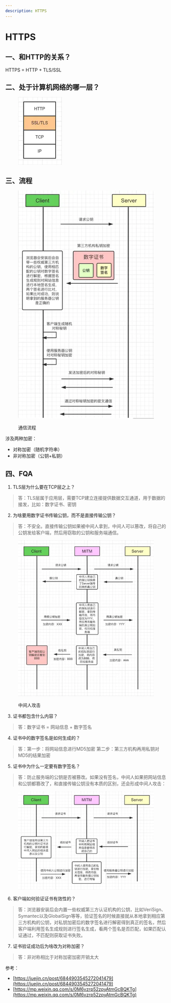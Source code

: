 ```yaml
---
description: HTTPS
---
```


# HTTPS

## 一、和HTTP的关系？

HTTPS = HTTP + TLS/SSL



## 二、处于计算机网络的哪一层？

<figure><img src="../../../.gitbook/assets/https.png" alt=""><figcaption></figcaption></figure>



## 三、流程

<figure><img src="../../../.gitbook/assets/https-flow.png" alt=""><figcaption><p>通信流程</p></figcaption></figure>

涉及两种加密：

* 对称加密（随机字符串）
* 非对称加密（公钥+私钥）

## 四、FQA

1. TLS层为什么要在TCP层之上？

> 答：TLS层属于应用层，需要TCP建立连接提供数据交互通道，用于数据的接发，比如：数字证书、密钥

2. 为啥要用数字证书传输公钥，而不是直接传输公钥？

> 答：不安全。直接传输公钥如果被中间人拿到，中间人可以篡改，将自己的公钥发给客户端，然后用窃取的公钥和服务端通信。
>
>

<figure><img src="../../../.gitbook/assets/MITM.png" alt=""><figcaption><p>中间人攻击</p></figcaption></figure>

3. 证书都包含什么内容？

> 答：数字证书 = 网站信息 + 数字签名

4. 证书中的数字签名是如何生成的？

> 答：第一步：将网站信息进行MD5加密 第二步：第三方机构再用私钥对MD5的结果加密

5. 证书中为什么一定要有数字签名？

> 答：防止服务端的公钥是否被篡改。如果没有签名，中间人如果把网站信息和公钥都篡改了，和直接传输公钥没有本质的区别，还会形成中间人攻击：&#x20;

<figure><img src="../../../.gitbook/assets/no-signature.png" alt=""><figcaption></figcaption></figure>

6. 客户端如何验证证书有效性的？

> 答：浏览器安装后会内置一些权威第三方认证机构的公钥，比如VeriSign、Symantec以及GlobalSign等等，验证签名的时候直接就从本地拿到相应第三方机构的公钥，对私钥加密后的数字签名进行解密得到真正的签名，然后客户端利用签名生成规则进行签名生成，看两个签名是否匹配，如果匹配认证通过，不匹配则获取证书失败。

7. 证书验证成功后为啥改为对称加密？

> 答：非对称相比于对称加密加密开销太大



参考：

* [https://juejin.cn/post/6844903545272041479](https://juejin.cn/post/6844903545272041479)
* [https://mp.weixin.qq.com/s/0M6vzrp52zpyAtmGcBQKTg](https://mp.weixin.qq.com/s/0M6vzrp52zpyAtmGcBQKTg)
